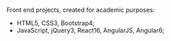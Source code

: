 Front end projects, created for academic purposes:
- HTML5, CSS3, Bootstrap4;
- JavaScript, jQuery3, React16, AngularJS, Angular6;
